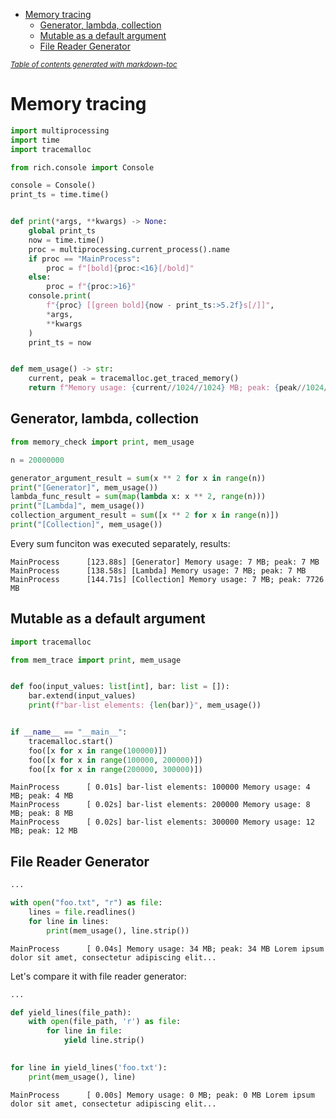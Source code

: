 - [Memory tracing](#memory-tracing)
  * [Generator, lambda, collection](#generator--lambda--collection)
  * [Mutable as a default argument](#mutable-as-a-default-argument)
  * [File Reader Generator](#file-reader-generator)

<small><i><a href='http://ecotrust-canada.github.io/markdown-toc/'>Table of contents generated with markdown-toc</a></i></small>


# Memory tracing
```python
import multiprocessing
import time
import tracemalloc

from rich.console import Console

console = Console()
print_ts = time.time()


def print(*args, **kwargs) -> None:
    global print_ts
    now = time.time()
    proc = multiprocessing.current_process().name
    if proc == "MainProcess":
        proc = f"[bold]{proc:<16}[/bold]"
    else:
        proc = f"{proc:>16}"
    console.print(
        f"{proc} [[green bold]{now - print_ts:>5.2f}s[/]]",
        *args,
        **kwargs
    )
    print_ts = now


def mem_usage() -> str:
    current, peak = tracemalloc.get_traced_memory()
    return f"Memory usage: {current//1024//1024} MB; peak: {peak//1024//1024} MB"

```

## Generator, lambda, collection

```python
from memory_check import print, mem_usage

n = 20000000

generator_argument_result = sum(x ** 2 for x in range(n))
print("[Generator]", mem_usage())
lambda_func_result = sum(map(lambda x: x ** 2, range(n)))
print("[Lambda]", mem_usage())
collection_argument_result = sum([x ** 2 for x in range(n)])
print("[Collection]", mem_usage())

```
Every sum funciton was executed separately, results:
```commandline
MainProcess      [123.88s] [Generator] Memory usage: 7 MB; peak: 7 MB
MainProcess      [138.58s] [Lambda] Memory usage: 7 MB; peak: 7 MB
MainProcess      [144.71s] [Collection] Memory usage: 7 MB; peak: 7726 MB

```

## Mutable as a default argument
```python
import tracemalloc

from mem_trace import print, mem_usage


def foo(input_values: list[int], bar: list = []):
    bar.extend(input_values)
    print(f"bar-list elements: {len(bar)}", mem_usage())


if __name__ == "__main__":
    tracemalloc.start()
    foo([x for x in range(100000)])
    foo([x for x in range(100000, 200000)])
    foo([x for x in range(200000, 300000)])
```

```commandline
MainProcess      [ 0.01s] bar-list elements: 100000 Memory usage: 4 MB; peak: 4 MB
MainProcess      [ 0.02s] bar-list elements: 200000 Memory usage: 8 MB; peak: 8 MB
MainProcess      [ 0.02s] bar-list elements: 300000 Memory usage: 12 MB; peak: 12 MB
```

## File Reader Generator
```python
...

with open("foo.txt", "r") as file:
    lines = file.readlines()
    for line in lines:
        print(mem_usage(), line.strip())
```

```commandline
MainProcess      [ 0.04s] Memory usage: 34 MB; peak: 34 MB Lorem ipsum dolor sit amet, consectetur adipiscing elit...
```

Let's compare it with file reader generator:

```python
...

def yield_lines(file_path):
    with open(file_path, 'r') as file:
        for line in file:
            yield line.strip()

            
for line in yield_lines('foo.txt'):
    print(mem_usage(), line)
```

```commandline
MainProcess      [ 0.00s] Memory usage: 0 MB; peak: 0 MB Lorem ipsum dolor sit amet, consectetur adipiscing elit...
```